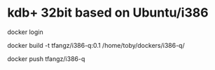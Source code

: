 # kdb+ 32bit based on Ubuntu/i386 


docker login  

docker build -t tfangz/i386-q:0.1 /home/toby/dockers/i386-q/  

docker push tfangz/i386-q  

